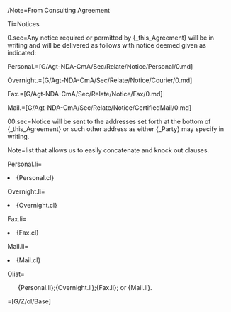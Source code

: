 /Note=From Consulting Agreement
 
Ti=Notices

0.sec=Any notice required or permitted by {_this_Agreement} will be in writing and will be delivered as follows with notice deemed given as indicated:

Personal.=[G/Agt-NDA-CmA/Sec/Relate/Notice/Personal/0.md]

Overnight.=[G/Agt-NDA-CmA/Sec/Relate/Notice/Courier/0.md]

Fax.=[G/Agt-NDA-CmA/Sec/Relate/Notice/Fax/0.md]

Mail.=[G/Agt-NDA-CmA/Sec/Relate/Notice/CertifiedMail/0.md]

00.sec=Notice will be sent to the addresses set forth at the bottom of {_this_Agreement} or such other address as either {_Party} may specify in writing.

Note=list that allows us to easily concatenate and knock out clauses. 

Personal.li=<li>{Personal.cl}

Overnight.li=<li>{Overnight.cl}

Fax.li=<li>{Fax.cl}

Mail.li=<li>{Mail.cl}

Olist=<ol class="secs-or">{Personal.li};{Overnight.li};{Fax.li}; or {Mail.li}.</ol>

=[G/Z/ol/Base]
